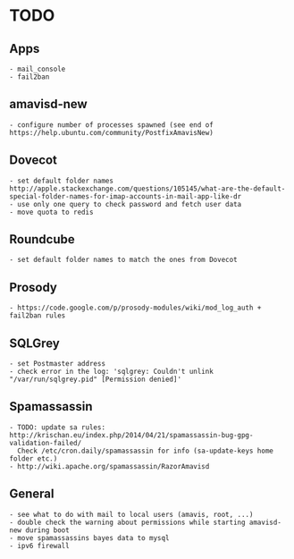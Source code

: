 # TODO

## Apps

    - mail_console
    - fail2ban


## amavisd-new

    - configure number of processes spawned (see end of https://help.ubuntu.com/community/PostfixAmavisNew)


## Dovecot

    - set default folder names http://apple.stackexchange.com/questions/105145/what-are-the-default-special-folder-names-for-imap-accounts-in-mail-app-like-dr
    - use only one query to check password and fetch user data
    - move quota to redis


## Roundcube

    - set default folder names to match the ones from Dovecot


## Prosody

    - https://code.google.com/p/prosody-modules/wiki/mod_log_auth + fail2ban rules


## SQLGrey

    - set Postmaster address
    - check error in the log: 'sqlgrey: Couldn't unlink "/var/run/sqlgrey.pid" [Permission denied]'


## Spamassassin

    - TODO: update sa rules: http://krischan.eu/index.php/2014/04/21/spamassassin-bug-gpg-validation-failed/
      Check /etc/cron.daily/spamassassin for info (sa-update-keys home folder etc.)
    - http://wiki.apache.org/spamassassin/RazorAmavisd


## General

    - see what to do with mail to local users (amavis, root, ...)
    - double check the warning about permissions while starting amavisd-new during boot
    - move spamassassins bayes data to mysql
    - ipv6 firewall

